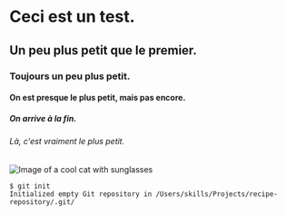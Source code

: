 # Ceci est un test.
## Un peu plus petit que le premier.
### Toujours un peu plus petit.
#### On est presque le plus petit, mais pas encore.
##### On arrive à la fin.
###### Là, c'est vraiment le plus petit.

![Image of a cool cat with sunglasses](https://storage.googleapis.com/pod_public/1300/150707.jpg)

```
$ git init
Initialized empty Git repository in /Users/skills/Projects/recipe-repository/.git/
```
